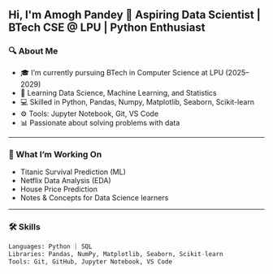 Hi, I'm Amogh Pandey 👋
Aspiring Data Scientist | BTech CSE @ LPU | Python Enthusiast
---

### 🔍 About Me
- 🎓 I’m currently pursuing BTech in Computer Science at LPU (2025–2029)
- 🧠 Learning Data Science, Machine Learning, and Statistics
- 💻 Skilled in Python, Pandas, Numpy, Matplotlib, Seaborn, Scikit-learn
- ⚙️ Tools: Jupyter Notebook, Git, VS Code
- 📊 Passionate about solving problems with data

---

### 💼 What I’m Working On
- Titanic Survival Prediction (ML)
- Netflix Data Analysis (EDA)
- House Price Prediction
- Notes & Concepts for Data Science learners

---

### 🛠️ Skills
```python
Languages: Python | SQL
Libraries: Pandas, NumPy, Matplotlib, Seaborn, Scikit-learn
Tools: Git, GitHub, Jupyter Notebook, VS Code
